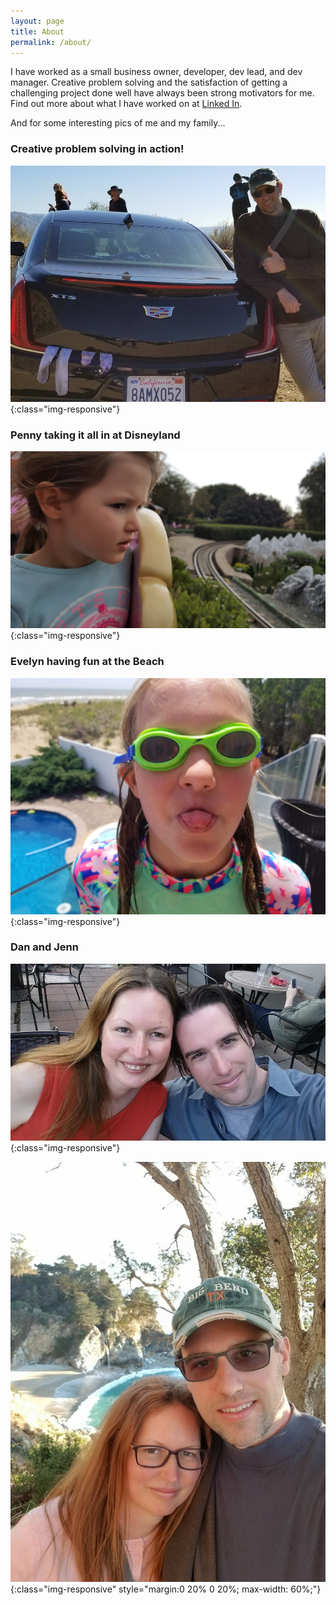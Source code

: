 ```yaml
---
layout: page
title: About
permalink: /about/
---
```


I have worked as a small business owner, developer, dev lead, and dev manager. Creative problem solving and the satisfaction of getting a challenging project done well have always been strong motivators for me. Find out more about what I have worked on at [Linked In](https://www.linkedin.com/in/memento).

And for some interesting pics of me and my family...

### Creative problem solving in action!
![Creative Problem Solving](/assets/creativeProblemSolving.jpg){:class="img-responsive"}

### Penny taking it all in at Disneyland
![Penny Disneyland](/assets/PennyDisneylandCrop.jpg){:class="img-responsive"}

### Evelyn having fun at the Beach
![Evelyn Beach](/assets/EvelynBeach.jpg){:class="img-responsive"}

### Dan and Jenn
![Dan and Jenn 2015](/assets/jennAndDan.jpg){:class="img-responsive"}

![bigSurCA-Dec-2017.jpg](/assets/bigSurCA-Dec-2017.jpg){:class="img-responsive" style="margin:0 20% 0 20%; max-width: 60%;"}

